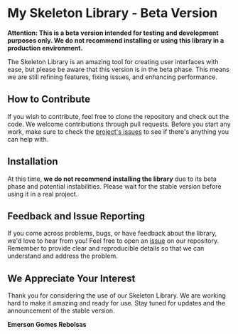 # My Skeleton Library - Beta Version

**Attention: This is a beta version intended for testing and development purposes only. We do not recommend installing or using this library in a production environment.**

The Skeleton Library is an amazing tool for creating user interfaces with ease, but please be aware that this version is in the beta phase. This means we are still refining features, fixing issues, and enhancing performance.

## How to Contribute

If you wish to contribute, feel free to clone the repository and check out the code. We welcome contributions through pull requests. Before you start any work, make sure to check the [project's issues](link_to_issues) to see if there's anything you can help with.

## Installation

At this time, **we do not recommend installing the library** due to its beta phase and potential instabilities. Please wait for the stable version before using it in a real project.

## Feedback and Issue Reporting

If you come across problems, bugs, or have feedback about the library, we'd love to hear from you! Feel free to open an [issue](link_to_issues) on our repository. Remember to provide clear and reproducible details so that we can understand and address the problem.

## We Appreciate Your Interest

Thank you for considering the use of our Skeleton Library. We are working hard to make it amazing and ready for use. Stay tuned for updates and the announcement of the stable version.

**Emerson Gomes Rebolsas**

